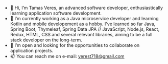 - 👋 Hi, I’m Tamas Veres, an advanced software developer, enthusiastically learning application software development.
- 🌱 I’m currently working as a Java microservice developer and learning Kotlin and mobile developement as a hobby. I've learned so far Java, Spring Boot, Thymeleaf, Spring Data JPA // JavaScript, Node.js, React, Redux, HTML, CSS and several relevant libraries, aiming to be a full stack developer on the long-term.
- 💞️ I’m open and looking for the opportunities to collaborate on application projects.
- 📫 You can reach me on e-mail: verest718@gmail.com
